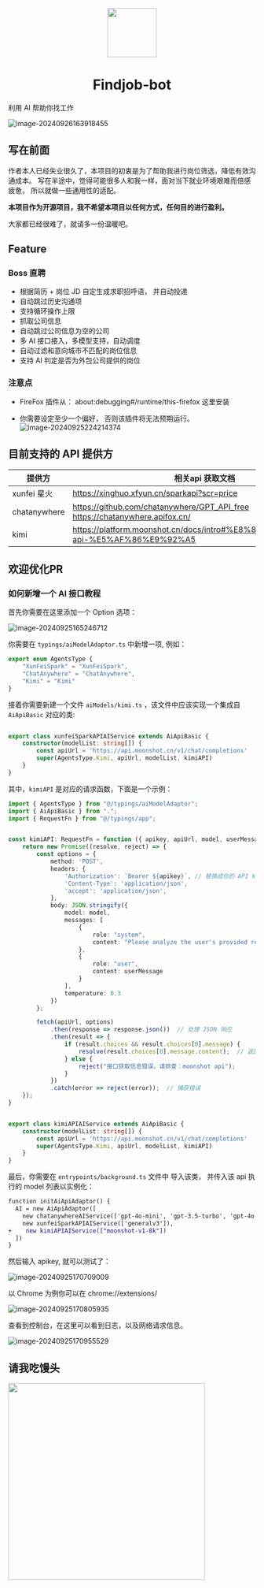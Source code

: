 <p align='center'><img width='100' src="./README.assets/findjob-bot.svg"><h1 align='center'>Findjob-bot</h1></p>

利用 AI 帮助你找工作

![image-20240926163918455](./README.assets/image-20240926163918455.png)

## 写在前面

作者本人已经失业很久了，本项目的初衷是为了帮助我进行岗位筛选，降低有效沟通成本。 写在半途中，觉得可能很多人和我一样，面对当下就业环境艰难而倍感疲惫， 所以就做一些通用性的适配。

**本项目作为开源项目，我不希望本项目以任何方式，任何目的进行盈利。**

 大家都已经很难了，就请多一份温暖吧。



## Feature

### Boss 直聘

- 根据简历 + 岗位 JD 自定生成求职招呼语， 并自动投递
- 自动跳过历史沟通项 
- 支持循环操作上限
- 抓取公司信息
- 自动跳过公司信息为空的公司
- 多 AI 接口接入，多模型支持，自动调度
- 自动过滤和意向城市不匹配的岗位信息
- 支持 AI 判定是否为外包公司提供的岗位



### 注意点

- FireFox 插件从： about:debugging#/runtime/this-firefox 这里安装

- 你需要设定至少一个偏好， 否则该插件将无法预期运行。![image-20240925224214374](./README.assets/image-20240925224214374.png)

## 目前支持的 API 提供方

| 提供方       | 相关api 获取文档                                             |
| ------------ | ------------------------------------------------------------ |
| xunfei 星火  | https://xinghuo.xfyun.cn/sparkapi?scr=price                  |
| chatanywhere | https://github.com/chatanywhere/GPT_API_free<br />https://chatanywhere.apifox.cn/ |
| kimi         | https://platform.moonshot.cn/docs/intro#%E8%8E%B7%E5%8F%96-api-%E5%AF%86%E9%92%A5 |



## 欢迎优化PR

### 如何新增一个 AI 接口教程

首先你需要在这里添加一个 Option 选项：

![image-20240925165246712](./README.assets/image-20240925165246712.png)

你需要在 `typings/aiModelAdaptor.ts` 中新增一项, 例如：

```ts
export enum AgentsType {
    "XunFeiSpark" = "XunFeiSpark",
    "ChatAnywhere" = "ChatAnywhere",
    "Kimi" = "Kimi"
}
```



接着你需要新建一个文件 `aiModels/kimi.ts` ，该文件中应该实现一个集成自 `AiApiBasic`  对应的类:

```ts

export class xunfeiSparkAPIAIService extends AiApiBasic {
    constructor(modelList: string[]) {
        const apiUrl = 'https://api.moonshot.cn/v1/chat/completions'
        super(AgentsType.Kimi, apiUrl, modelList, kimiAPI)
    }
}
```

其中，`kimiAPI` 是对应的请求函数，下面是一个示例：

```ts
import { AgentsType } from "@/typings/aiModelAdaptor";
import { AiApiBasic } from ".";
import { RequestFn } from "@/typings/app";


const kimiAPI: RequestFn = function ({ apikey, apiUrl, model, userMessage }) {
    return new Promise((resolve, reject) => {
        const options = {
            method: 'POST',
            headers: {
                'Authorization': `Bearer ${apikey}`, // 替换成你的 API key
                'Content-Type': 'application/json',
                'accept': 'application/json',
            },
            body: JSON.stringify({
                model: model,
                messages: [
                    {
                        role: "system",
                        content: "Please analyze the user's provided resume information and job description to assess how well the user matches the job. Consider key job-related factors such as job title, required skill set, education, years of experience, age, and any other relevant details. Based on the analysis, write a polite and conversational job application greeting, aiming to secure an interview or job opportunity. Be sure to use professional yet friendly language."
                    },
                    {
                        role: "user",
                        content: userMessage
                    }
                ],
                temperature: 0.3
            })
        };

        fetch(apiUrl, options)
            .then(response => response.json())  // 处理 JSON 响应
            .then(result => {
                if (result.choices && result.choices[0].message) {
                    resolve(result.choices[0].message.content);  // 返回结果
                } else {
                    reject("接口获取信息错误，请排查：moonshot api");
                }
            })
            .catch(error => reject(error));  // 捕获错误
    });
}


export class kimiAPIAIService extends AiApiBasic {
    constructor(modelList: string[]) {
        const apiUrl = 'https://api.moonshot.cn/v1/chat/completions'
        super(AgentsType.Kimi, apiUrl, modelList, kimiAPI)
    }
}
```

最后，你需要在 `entrypoints/background.ts` 文件中 导入该类， 并传入该 api 执行的 model 列表以实例化：

```diff
function initAiApiAdaptor() {
  AI = new AiApiAdaptor([
    new chatanywhereAIService(['gpt-4o-mini', 'gpt-3.5-turbo', 'gpt-4o', 'gpt-4']),
    new xunfeiSparkAPIAIService(['generalv3']),
+    new kimiAPIAIService(["moonshot-v1-8k"])
  ])
}
```

然后输入 apikey, 就可以测试了：

![image-20240925170709009](./README.assets/image-202409251707090091.png)

以 Chrome 为例你可以在 chrome://extensions/ 

![image-20240925170805935](./README.assets/image-20240925170805935.png)

查看到控制台，在这里可以看到日志，以及网络请求信息。

![image-20240925170955529](./README.assets/image-20240925170955529.png)





## 请我吃馒头

<img width="400" src="./README.assets/1547684db79f04b8a3a7be754fe564c.jpg">